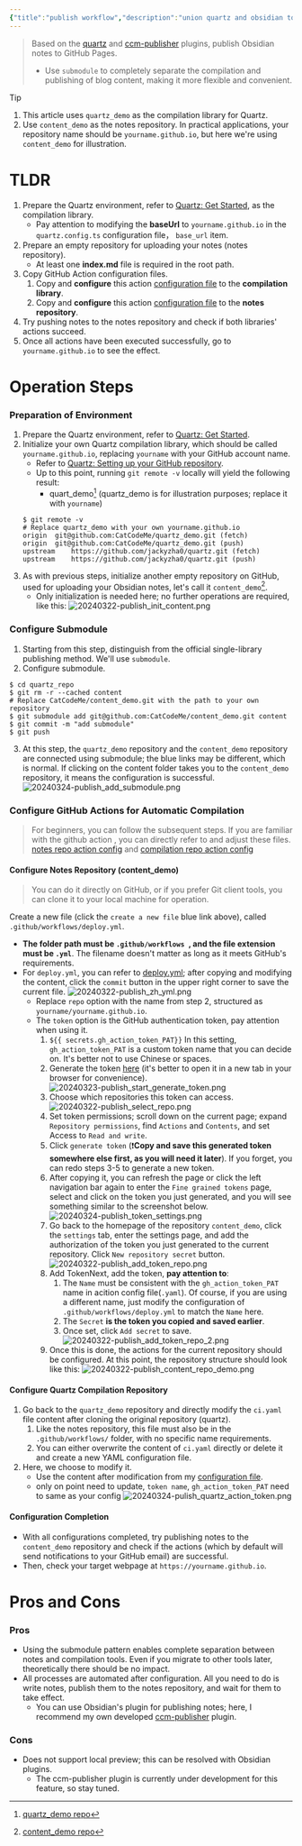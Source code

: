 ```yaml
---
{"title":"publish workflow","description":"union quartz and obsidian to publish your notes to github page","dg-publish":true,"dg-path":null,"date":"2024-03-21 16:56:09","updated":"2024-03-24 01:02:18","tags":["guide"]}
---
```



> Based on the [quartz](https://quartz.jzhao.xyz/) and [ccm-publisher](https://github.com/CatCodeMe/ccm-publisher) plugins, publish Obsidian notes to GitHub Pages.
> - Use `submodule` to completely separate the compilation and publishing of blog content, making it more flexible and convenient.

> [!tip]
> 1. This article uses `quartz_demo` as the compilation library for Quartz.
> 2. Use `content_demo` as the notes repository. In practical applications, your repository name should be `yourname.github.io`, but here we're using `content_demo` for illustration.

# TLDR
1. Prepare the Quartz environment, refer to [Quartz: Get Started](https://quartz.jzhao.xyz/), as the compilation library.
	- Pay attention to modifying the **baseUrl** to `yourname.github.io` in the `quartz.config.ts` configuration file， `base_url` item.
2. Prepare an empty repository for uploading your notes (notes repository).
	- At least one **index.md** file is required in the root path.
3. Copy GitHub Action configuration files.
	1. Copy and **configure** this action [configuration file](https://github.com/CatCodeMe/catcodeme.github.io/blob/v4/.github/workflows/deploy.yml) to the **compilation library**.
	2. Copy and **configure** this action [configuration file](https://github.com/CatCodeMe/blog_from_obsidian/blob/main/.github/workflows/deploy.yml) to the **notes repository**.
4. Try pushing notes to the notes repository and check if both libraries' actions succeed.
5. Once all actions have been executed successfully, go to `yourname.github.io` to see the effect.

# Operation Steps
### Preparation of Environment
1. Prepare the Quartz environment, refer to [Quartz: Get Started](https://quartz.jzhao.xyz/).
2. Initialize your own Quartz compilation library, which should be called `yourname.github.io`, replacing `yourname` with your GitHub account name.
	- Refer to [Quartz: Setting up your GitHub repository](https://quartz.jzhao.xyz/setting-up-your-GitHub-repository).
	- Up to this point, running `git remote -v` locally will yield the following result:
		- quart_demo[^1] (quartz_demo is for illustration purposes; replace it with `yourname`)
	```shell
	$ git remote -v
	# Replace quartz_demo with your own yourname.github.io
	origin	git@github.com:CatCodeMe/quartz_demo.git (fetch)
	origin	git@github.com:CatCodeMe/quartz_demo.git (push)
	upstream	https://github.com/jackyzha0/quartz.git (fetch)
	upstream	https://github.com/jackyzha0/quartz.git (push)
	```
3. As with previous steps, initialize another empty repository on GitHub, used for uploading your Obsidian notes, let's call it `content_demo`[^2].
	- Only initialization is needed here; no further operations are required, like this:
	![20240322-publish_init_content.png](img/user/999_repository/20240322-publish_init_content.png)

### Configure Submodule
1. Starting from this step, distinguish from the official single-library publishing method. We'll use `submodule`.
2. Configure submodule.
```shell
$ cd quartz_repo
$ git rm -r --cached content
# Replace CatCodeMe/content_demo.git with the path to your own repository
$ git submodule add git@github.com:CatCodeMe/content_demo.git content
$ git commit -m "add submodule"
$ git push
```
3. At this step, the `quartz_demo` repository and the `content_demo` repository are connected using submodule; the blue links may be different, which is normal. If clicking on the content folder takes you to the `content_demo` repository, it means the configuration is successful.
![20240324-publish_add_submodule.png](img/user/999_repository/20240324-publish_add_submodule.png)

### Configure GitHub Actions for Automatic Compilation
> For beginners, you can follow the subsequent steps. If you are familiar with the github action , you can directly refer to and adjust these files. [notes repo action config](https://github.com/CatCodeMe/content_demo/blob/main/.github/workflows/deploy.yml) and [compilation repo action config](https://github.com/CatCodeMe/quartz_demo/blob/v4/.github/workflows/ci.yaml)

#### Configure Notes Repository (content_demo)
>You can do it directly on GitHub, or if you prefer Git client tools, you can clone it to your local machine for operation. 

Create a new file (click the `create a new file` blue link above), called `.github/workflows/deploy.yml`.
- **The folder path must be `.github/workflows `, and the file extension must be `.yml`**. The filename doesn't matter as long as it meets GitHub's requirements.
- For `deploy.yml`, you can refer to [deploy.yml](https://github.com/CatCodeMe/content_demo/blob/main/.github/workflows/deploy.yml); after copying and modifying the content, click the `commit` button in the upper right corner to save the current file.
	![20240322-publish_zh_yml.png](img/user/999_repository/20240322-publish_zh_yml.png)
	- Replace `repo` option with the name from step 2, structured as `yourname/yourname.github.io`.
	- The `token` option is the GitHub authentication token, pay attention when using it.
		1. `${{ secrets.gh_action_token_PAT}}` In this setting, `gh_action_token_PAT` is a custom token name that you can decide on. It's better not to use Chinese or spaces.
		2. Generate the token [here](https://github.com/settings/tokens?type=beta) (it's better to open it in a new tab in your browser for convenience).
		![20240323-publish_start_generate_token.png](img/user/999_repository/20240323-publish_start_generate_token.png)
		3. Choose which repositories this token can access.
		![20240322-publish_select_repo.png](img/user/999_repository/20240322-publish_select_repo.png)
		4. Set token permissions; scroll down on the current page; expand `Repository permissions`, find `Actions` and `Contents`, and set Access to `Read and write`.
		5. Click `generate token` (❗️**Copy and save this generated token somewhere else first, as you will need it later**). If you forget, you can redo steps 3-5 to generate a new token.
		6. After copying it, you can refresh the page or click the left navigation bar again to enter the `Fine grained tokens` page, select and click on the token you just generated, and you will see something similar to the screenshot below.
			![20240324-publish_token_settings.png](img/user/999_repository/20240324-publish_token_settings.png)
		7. Go back to the homepage of the repository `content_demo`, click the `settings` tab, enter the settings page, and add the authorization of the token you just generated to the current repository. Click `New repository secret` button.
		![20240322-publish_add_token_repo.png](img/user/999_repository/20240322-publish_add_token_repo.png)
		8. Add TokenNext, add the token, **pay attention to**:
			1. The `Name` must be consistent with the `gh_action_token_PAT` name in acition config file(`.yaml`). Of course, if you are using a different name, just modify the configuration of `.github/workflows/deploy.yml` to match the `Name` here.
			2. The `Secret` **is the token you copied and saved earlier**.
			3. Once set, click `Add secret` to save.
			![20240322-publish_add_token_repo_2.png](img/user/999_repository/20240322-publish_add_token_repo_2.png)
		9. Once this is done, the actions for the current repository should be configured. At this point, the repository structure should look like this:
			![20240322-publish_content_repo_demo.png](img/user/999_repository/20240322-publish_content_repo_demo.png)
#### Configure Quartz Compilation Repository
1. Go back to the `quartz_demo` repository and directly modify the `ci.yaml` file content after cloning the original repository (quartz).
	1. Like the notes repository, this file must also be in the `.github/workflows/` folder, with no specific name requirements.
	2. You can either overwrite the content of `ci.yaml` directly or delete it and create a new YAML configuration file.
2. Here, we choose to modify it.
	- Use the content after modification from my [configuration file](https://github.com/CatCodeMe/quartz_demo/blob/v4/.github/workflows/ci.yaml).
	- only on point need to update, `token name`, `gh_action_token_PAT` need to same as your config
	![20240324-pulish_quartz_action_token.png](img/user/999_repository/20240324-pulish_quartz_action_token.png)

#### Configuration Completion
- With all configurations completed, try publishing notes to the `content_demo` repository and check if the actions (which by default will send notifications to your GitHub email) are successful.
- Then, check your target webpage at `https://yourname.github.io`.

# Pros and Cons
### Pros
- Using the submodule pattern enables complete separation between notes and compilation tools. Even if you migrate to other tools later, theoretically there should be no impact.
- All processes are automated after configuration. All you need to do is write notes, publish them to the notes repository, and wait for them to take effect.
	- You can use Obsidian's plugin for publishing notes; here, I recommend my own developed [ccm-publisher](https://github.com/CatCodeMe/ccm-publisher) plugin.

### Cons
- Does not support local preview; this can be resolved with Obsidian plugins.
	- The ccm-publisher plugin is currently under development for this feature, so stay tuned.

[^1]: [quartz_demo repo](https://github.com/CatCodeMe/quartz_demo)
[^2]: [content_demo repo](https://github.com/CatCodeMe/content_demo.git)